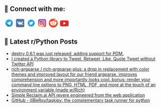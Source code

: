 ## 🔎 Connect with me:
[<img src="https://github.com/bullbesh/bullbesh/blob/main/images/Telegram.png" width="32" height="32" />](https://t.me/bullbesh)
[<img src="https://github.com/bullbesh/bullbesh/blob/main/images/VK.png" width="32" height="32" />](https://vk.com/bullbesh)
[<img src="https://github.com/bullbesh/bullbesh/blob/main/images/Twitter.png" width="32" height="32" />](https://twitter.com/bullbesh1)
[<img src="https://github.com/bullbesh/bullbesh/blob/main/images/Instagram.png" width="32" height="32" />](https://www.instagram.com/bullbesh)
[<img src="https://github.com/bullbesh/bullbesh/blob/main/images/Reddit.png" width="32" height="32" />](https://www.reddit.com/user/bullbesh)
[<img src="https://github.com/bullbesh/bullbesh/blob/main/images/YouTube.png" width="32" height="32" />](https://www.youtube.com/channel/UCtfjRs6uzgq5mfm8S06WTcg)

## 📕 Latest r/Python Posts
<!-- BLOG-POST-LIST:START -->
- [deptry 0.6.1 was just released, adding support for PDM.](https://www.reddit.com/r/Python/comments/xzl1hv/deptry_061_was_just_released_adding_support_for/)
- [I created a Python library to Tweet, Retweet, Like, Quote Tweet without Twitter API](https://www.reddit.com/r/Python/comments/xzkd46/i_created_a_python_library_to_tweet_retweet_like/)
- [rich-argparse / rich-argparse-plus: a drop in replacement with color themes and improved layout for our friend argparse. improves comprehension and more importantly looks cool. bonus: render your command line options to PNG, HTML, PDF, and more at the touch of an environment variable &lpar;made w/Rich&rpar;](https://www.reddit.com/r/Python/comments/xzjvyc/richargparse_richargparseplus_a_drop_in/)
- [Simple Reclaim.ai API revere engineered from the web application](https://www.reddit.com/r/Python/comments/xzia6r/simple_reclaimai_api_revere_engineered_from_the/)
- [GitHub - illBeRoy/taskipy: the complementary task runner for python](https://www.reddit.com/r/Python/comments/xzi02t/github_illberoytaskipy_the_complementary_task/)
<!-- BLOG-POST-LIST:END -->

